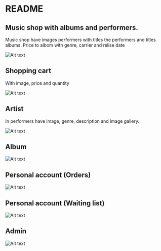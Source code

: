 # README #

## Music shop with albums and performers. ##

Music shop have images performers with titles the performers and titles albums. Price to albom with genre, carrier and relise date

![Alt text](https://bitbucket.org/django-4/musicshop/raw/3e957c6ca74cb6da25dd54ad1122a6a63fe6d44b/images/music_shop.png)

## Shopping cart ##

With image, price and quantity

![Alt text](https://bitbucket.org/django-4/musicshop/raw/3e957c6ca74cb6da25dd54ad1122a6a63fe6d44b/images/music_shop_cart.png)

## Artist ##

In performers have image, genre, description and image gallery.

![Alt text](https://bitbucket.org/django-4/musicshop/raw/3e957c6ca74cb6da25dd54ad1122a6a63fe6d44b/images/music_shop_artist.png)

## Album ##

![Alt text](https://bitbucket.org/django-4/musicshop/raw/3e957c6ca74cb6da25dd54ad1122a6a63fe6d44b/images/music_shop_album.png)

## Personal account (Orders) ##

![Alt text](https://bitbucket.org/django-4/musicshop/raw/610eb4eb80311f8adcb31853fd32086cf7443728/images/musicshop4.png)

## Personal account (Waiting list) ##

![Alt text](https://bitbucket.org/django-4/musicshop/raw/610eb4eb80311f8adcb31853fd32086cf7443728/images/musicshop5.png)

## Admin ##

![Alt text](https://bitbucket.org/django-4/musicshop/raw/3e957c6ca74cb6da25dd54ad1122a6a63fe6d44b/images/music_shop_admin.png)
